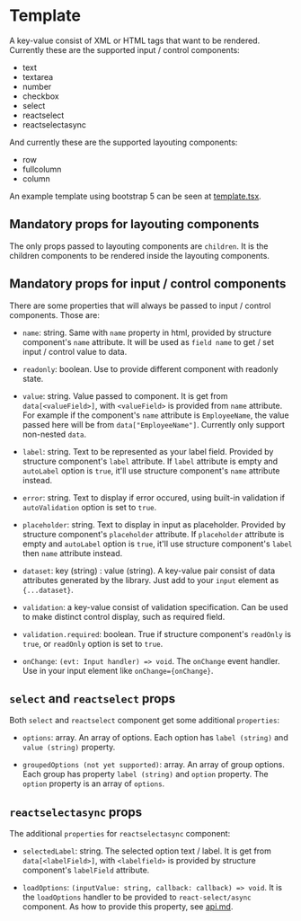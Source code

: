 # Template

A key-value consist of XML or HTML tags that want to be rendered. Currently these are the supported input / control components:

* text
* textarea
* number
* checkbox
* select
* reactselect
* reactselectasync

And currently these are the supported layouting components:

* row
* fullcolumn
* column

An example template using bootstrap 5 can be seen at [template.tsx](../examples/react/template.tsx).

## Mandatory props for layouting components

The only props passed to layouting components are `children`. It is the children components to be rendered inside the layouting components.

## Mandatory props for input / control components

There are some properties that will always be passed to input / control components. Those are:

* `name`: string. Same with `name` property in html, provided by structure component's `name` attribute. It will be used as `field name` to get / set input / control value to data.

* `readonly`: boolean. Use to provide different component with readonly state.

* `value`: string. Value passed to component. It is get from `data[<valueField>]`, with `<valueField>` is provided from `name` attribute. For example if the component's `name` attribute is `EmployeeName`, the value passed here will be from `data["EmployeeName"]`. Currently only support non-nested `data`.

* `label`: string. Text to be represented as your label field. Provided by structure component's `label` attribute. If `label` attribute is empty and `autoLabel` option is `true`, it'll use structure component's `name` attribute instead.

* `error`: string. Text to display if error occured, using built-in validation if `autoValidation` option is set to `true`. 

* `placeholder`: string. Text to display in input as placeholder. Provided by structure component's `placeholder` attribute. If `placeholder` attribute is empty and `autoLabel` option is `true`, it'll use structure component's `label` then `name` attribute instead.

* `dataset`: key (string) : value (string). A key-value pair consist of data attributes generated by the library. Just add to your `input` element as `{...dataset}`.

* `validation`: a key-value consist of validation specification. Can be used to make distinct control display, such as required field.

* `validation.required`: boolean. True if structure component's `readOnly` is `true`, or `readOnly` option is set to `true`.

* `onChange`: `(evt: Input handler) => void`. The `onChange` event handler. Use in your input element like `onChange={onChange}`.

## `select` and `reactselect` props

Both `select` and `reactselect` component get some additional `properties`:

* `options`: array. An array of options. Each option has `label (string)` and `value (string)` property.

* `groupedOptions (not yet supported)`: array. An array of group options. Each group has property `label (string)` and `option` property. The `option` property is an array of `options`.

## `reactselectasync` props

The additional `properties` for `reactselectasync` component:

* `selectedLabel`: string. The selected option text / label. It is get from `data[<labelField>]`, with `<labelfield>` is provided by structure component's `labelField` attribute.

* `loadOptions`: `(inputValue: string, callback: callback) => void`. It is the `loadOptions` handler to be provided to `react-select/async` component. As how to provide this property, see [api.md](./api.md).